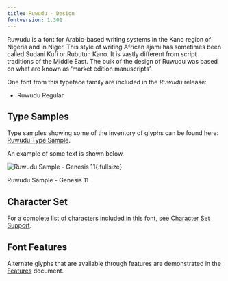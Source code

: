 ```yaml
---
title: Ruwudu - Design
fontversion: 1.301
---
```


Ruwudu is a font for Arabic-based writing systems in the Kano region of Nigeria and in Niger. This style of writing African ajami has sometimes been called Sudani Kufi or Rubutun Kano. It is vastly different from script traditions of the Middle East. The bulk of the design of Ruwudu was based on what are known as ‘market edition manuscripts’.

One font from this typeface family are included in the *Ruwudu* release:

- Ruwudu Regular


## Type Samples

Type samples showing some of the inventory of glyphs can be found here: 
[Ruwudu Type Sample](sample.md).

An example of some text is shown below. 

![Ruwudu Sample - Genesis 11](assets/images/RuwuduGen11-Regular.png){.fullsize}
<!-- PRODUCT SITE IMAGE SRC https://software.sil.org/ruwudu/wp-content/uploads/sites/xxx/RuwuduGen11-Regular.png -->
<figcaption>Ruwudu Sample - Genesis 11</figcaption>



## Character Set

For a complete list of characters included in this font, see [Character Set Support](charset.md).

## Font Features

Alternate glyphs that are available through features are demonstrated in the [Features](features.md) document. 
